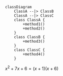 ```mermaid
classDiagram
    ClassA --|> ClassB
    ClassA --|> ClassC
    class ClassA {
        +method1()
        +method2()
    }
    class ClassB {
        +method3()
    }
    class ClassC {
        +method4()
    }
```

$x ^ 2 + 7x + 6 = (x + 1) (x + 6)$
